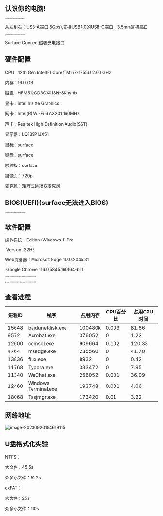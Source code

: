 ## 认识你的电脑!

<img src="E:/BaiduSyncdisk/Typora/Picture/4fb6819d1a2a8b8206255af7c1a61f2-1695206526309-2.jpg" alt="4fb6819d1a2a8b8206255af7c1a61f2" style="zoom:25%;" />

从左到右：USB-A端口(5Gps),支持USB4.0的USB-C端口，3.5mm耳机插口

<img src="E:/BaiduSyncdisk/Typora/Picture/098896fa875b55128fe5b04e59d9415.jpg" alt="098896fa875b55128fe5b04e59d9415" style="zoom:25%;" />

Surface Connect磁吸充电接口

## 硬件配置

CPU：12th Gen Intel(R) Core(TM) i7-1255U   2.60 GHz

内存：16.0 GB 

磁盘：HFM512GD3GX013N-SKhynix

显卡：Intel Iris Xe Graphics

网卡：Intel(R) Wi-Fi 6 AX201 160MHz

声卡：Realtek High Definition Audio(SST)

显示器：LQ135P1JX51

鼠标：surface

键盘：surface

触控板：surface

摄像头：720p

麦克风：矩阵式远场双麦克风

## BIOS(UEFI)(surface无法进入BIOS)

<img src="E:/BaiduSyncdisk/Typora/Picture/96c9a7c5870c3fd0c36d42d9c8d0ac1.jpg" alt="96c9a7c5870c3fd0c36d42d9c8d0ac1" style="zoom:25%;" />



## 软件配置

操作系统：Edition :Windows 11 Pro

​                   Version: 22H2

Web浏览器：Microsoft Edge 117.0.2045.31

​                       Google Chrome 116.0.5845.190(64-bit)

<img src="E:/BaiduSyncdisk/Typora/Picture/image-20230926091047385.png" alt="image-20230926091047385" style="zoom:25%;" /><img src="E:/BaiduSyncdisk/Typora/Picture/image-20230926091205795.png" alt="image-20230926091205795" style="zoom:25%;" />

<img src="E:/BaiduSyncdisk/Typora/Picture/image-20230926091427659.png" alt="image-20230926091427659" style="zoom:25%;" /><img src="E:/BaiduSyncdisk/Typora/Picture/image-20230926091449837.png" alt="image-20230926091449837" style="zoom:25%;" />





## 查看进程

| 进程ID | 程序                 | 占用内存 | CPU百分比 | 占用CPU时间 |
| ------ | -------------------- | -------- | --------- | ----------- |
| 15648  | baidunetdisk.exe     | 100480k  | 0.003     | 81.86       |
| 9572   | Acrobat.exe          | 376052   | 0         | 1.22        |
| 12600  | comsol.exe           | 909664   | 0.102     | 120.33      |
| 4764   | msedge.exe           | 235560   | 0         | 41.70       |
| 13836  | flux.exe             | 8932     | 0         | 0.42        |
| 11768  | Typora.exe           | 333472   | 0         | 7.95        |
| 11340  | WeChat.exe           | 256052   | 0.001     | 36.09       |
| 12460  | Windows Terminal.exe | 193748   | 0.001     | 4.06        |
| 18068  | Tasjmgr.exe          | 173420   | 0.01      | 3.22        |

## 网络地址

![image-20230920194619115](E:/BaiduSyncdisk/Typora/Picture/image-20230920194619115.png)

## U盘格式化实验

NTFS：

大文件：45.5s

众多小文件：51.2s

exFAT：

大文件：25s

众多小文件：110s



